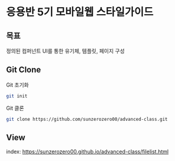 # 응용반 5기 모바일웹 스타일가이드

## 목표

정의된 컴퍼넌트 UI를 통한 유기체, 템플릿, 페이지 구성

## Git Clone

Git 초기화

```bash
git init
```

Git 클론

```bash
git clone https://github.com/sunzerozero00/advanced-class.git
```

## View
index: https://sunzerozero00.github.io/advanced-class/filelist.html